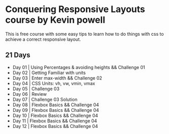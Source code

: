 # Conquering Responsive Layouts course by Kevin powell
This is free course with some easy tips to learn how to do things with css to achieve a correct responsive layout.

## 21 Days

- Day 01 | Using Percentages & avoiding heights && Challenge 01
- Day 02 | Getting Familiar with units
- Day 03 | Enter max-width && Challenge 02
- Day 04 | CSS Units: vh, vw, vmin, vmax
- Day 05 | Challenge 03
- Day 06 | Review
- Day 07 | Challenge 03 Solution
- Day 08 | Flexbox Basics && Challenge 04
- Day 09 | Flexbox Basics && Challenge 04
- Day 10 | Flexbox Basics && Challenge 04
- Day 11 | Flexbox Basics && Challenge 04
- Day 12 | Flexbox Basics && Challenge 04
